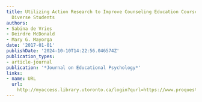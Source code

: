 ```yaml
---
title: Utilizing Action Research to Improve Counseling Education Course Work for Culturally
  Diverse Students
authors:
- Sabina de Vries
- Deirdre McDonald
- Mary G. Mayorga
date: '2017-01-01'
publishDate: '2024-10-10T14:22:56.046574Z'
publication_types:
- article-journal
publication: '*Journal on Educational Psychology*'
links:
- name: URL
  url: 
    http://myaccess.library.utoronto.ca/login?qurl=https://www.proquest.com/docview/2023999092?accountid=14771&bdid=38382&_bd=6mP2C4hgKQ0uF%2BGLtAvDgQSzWRI%3D
---
```

